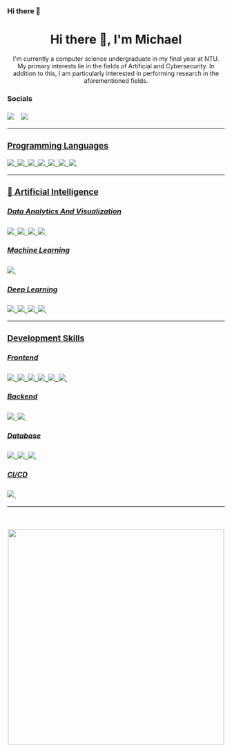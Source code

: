 ### Hi there 👋

<!--
**Mikealeee/Mikealeee** is a ✨ _special_ ✨ repository because its `README.md` (this file) appears on your GitHub profile.

Here are some ideas to get you started:

- 🔭 I’m currently working on ...
- 🌱 I’m currently learning ...
- 👯 I’m looking to collaborate on ...
- 🤔 I’m looking for help with ...
- 💬 Ask me about ...
- 📫 How to reach me: ...
- 😄 Pronouns: ...
- ⚡ Fun fact: ...
-->

<h1 align='center'> Hi there 👋, I'm Michael </h1>

<p align='center'>
	I'm currently a computer science undergraduate in my final year at NTU. 
  <br>
  My primary interests lie in the fields of Artificial and Cybersecurity. In addition to this, I am particularly interested in performing research in the aforementioned fields. </b> 
</p>

<p>
  <h3> Socials <h3>
	<a href="https://www.linkedin.com/in/michael-lee-b7072611b/"><img src="https://img.shields.io/badge/linkedin-%230077B5.svg?&style=for-the-badge&logo=linkedin&logoColor=white" /></a>&nbsp;&nbsp;&nbsp
	<a href="mailto:michael.yewchuan@gmail.com"><img src="https://img.shields.io/badge/gmail-%23D14836.svg?&style=for-the-badge&logo=gmail&logoColor=white"/>
</p>

<hr>
<h3> Programming Languages </h3>
	<p>
    <img src="https://img.shields.io/badge/python-3670A0?style=for-the-badge&logo=python&logoColor=ffdd54" />&nbsp;
    <img src="https://img.shields.io/badge/c-%2300599C.svg?style=for-the-badge&logo=c&logoColor=white" />&nbsp;
    <img src="https://img.shields.io/badge/c++-%2300599C.svg?style=for-the-badge&logo=c%2B%2B&logoColor=white" />&nbsp;
		<img src="https://img.shields.io/badge/java-%23ED8B00.svg?style=for-the-badge&logo=java&logoColor=white" />&nbsp;
		<img src="https://img.shields.io/badge/javascript-%23323330.svg?style=for-the-badge&logo=javascript&logoColor=%23F7DF1E" />&nbsp;
    <img src="https://img.shields.io/badge/r-%23276DC3.svg?style=for-the-badge&logo=r&logoColor=white" />&nbsp;
		<img src="https://img.shields.io/badge/latex-%23008080.svg?style=for-the-badge&logo=latex&logoColor=white" />&nbsp;
	</p>

<hr>

<h3>🤖 Artificial Intelligence</h3>
	<h5>Data Analytics And Visualization</h5>
	<p align='left'>
		<img src="https://img.shields.io/badge/numpy-%23013243.svg?style=for-the-badge&logo=numpy&logoColor=white" />&nbsp;
		<img src="https://img.shields.io/badge/pandas-%23150458.svg?style=for-the-badge&logo=pandas&logoColor=white" />&nbsp;
		<img src="https://img.shields.io/badge/Plotly-%233F4F75.svg?style=for-the-badge&logo=plotly&logoColor=white" />&nbsp;
		<img src="https://img.shields.io/badge/SciPy-%230C55A5.svg?style=for-the-badge&logo=scipy&logoColor=%white" />&nbsp;
	</p>
  <h5>Machine Learning</h5>
	<p align='left'>
		<img src="https://img.shields.io/badge/scikit--learn-%23F7931E.svg?style=for-the-badge&logo=scikit-learn&logoColor=white" />&nbsp;
	</p>
	<h5>Deep Learning</h5>
	<p align='left'>
		<img src="https://img.shields.io/badge/opencv-%23white.svg?style=for-the-badge&logo=opencv&logoColor=white" />&nbsp;
    <img src="https://img.shields.io/badge/PyTorch-%23EE4C2C.svg?style=for-the-badge&logo=PyTorch&logoColor=white" />&nbsp;
		<img src="https://img.shields.io/badge/Keras-%23D00000.svg?style=for-the-badge&logo=Keras&logoColor=white" />&nbsp;
		<img src="https://img.shields.io/badge/TensorFlow-%23FF6F00.svg?style=for-the-badge&logo=TensorFlow&logoColor=white" />&nbsp;
	</p>

<hr>

<h3> Development Skills </h3>
<h5>Frontend</h5>
	<p align='left'>
		<img src="https://img.shields.io/badge/React-20232A?style=for-the-badge&logo=react&logoColor=61DAFB" />&nbsp;
    <img src="https://img.shields.io/badge/react_native-%2320232a.svg?style=for-the-badge&logo=react&logoColor=%2361DAFB" />&nbsp;
    <img src="https://img.shields.io/badge/Next-black?style=for-the-badge&logo=next.js&logoColor=white" />&nbsp;
    <img src="https://img.shields.io/badge/Android%20Studio-3DDC84.svg?style=for-the-badge&logo=android-studio&logoColor=white" />&nbsp;
		<img src="https://img.shields.io/badge/html5%20-%23e34f26.svg?&style=for-the-badge&logo=html5&logoColor=white" />&nbsp;
		<img src="https://img.shields.io/badge/CSS3-1572B6?&style=for-the-badge&logo=css3&logoColor=white" />&nbsp;
	</p>
<h5>Backend</h5>
	<p align='left'>
		<img src="https://img.shields.io/badge/express.js-%23404d59.svg?style=for-the-badge&logo=express&logoColor=%2361DAFB" />&nbsp;
		<img src="https://img.shields.io/badge/node.js-6DA55F?style=for-the-badge&logo=node.js&logoColor=white" />&nbsp;
	</p>
<h5>Database</h5>
	<p align='left'>
		<img src="https://img.shields.io/badge/Microsoft%20SQL%20Sever-CC2927?style=for-the-badge&logo=microsoft%20sql%20server&logoColor=white" />&nbsp;
		<img src="https://img.shields.io/badge/MongoDB-%234ea94b.svg?style=for-the-badge&logo=mongodb&logoColor=white" />&nbsp;
		<img src="https://img.shields.io/badge/mysql-%2300f.svg?style=for-the-badge&logo=mysql&logoColor=white" />&nbsp;
	</p>
<h5>CI/CD</h5>
	<p align='left'>
		<img src="https://img.shields.io/badge/Docker-2496ED?style=for-the-badge&logo=docker&logoColor=white" />&nbsp;
	</p>
  
<hr>

<br>

<p align="center">
	<img src="https://github-readme-stats-git-master.akanz1.vercel.app/api?username=Mikealeee&count_private=true&show_icons=true&hide_border=true&locale=en&custom_title=&title_color=142d70&icon_color=142d70&cache_seconds=60" width="500" />
</p>
